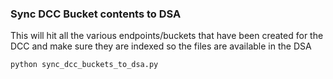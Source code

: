 ### Sync DCC Bucket contents to DSA

This will hit all the various endpoints/buckets that have been created for the DCC and make sure they are
indexed so the files are available in the DSA



    python sync_dcc_buckets_to_dsa.py

